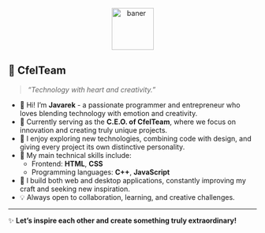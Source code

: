 <p align="center">
  <img src="https://raw.githubusercontent.com/javaro19/javaro19/main/baner.gif" width="85" alt="baner"/>
</p>


## 🌸 CfelTeam  

> *“Technology with heart and creativity.”*  

- 💖 Hi! I’m **Javarek** - a passionate programmer and entrepreneur who loves blending technology with emotion and creativity.  
- 💼 Currently serving as the **C.E.O. of CfelTeam**, where we focus on innovation and creating truly unique projects.  
- 🌱 I enjoy exploring new technologies, combining code with design, and giving every project its own distinctive personality.  
- 🧩 My main technical skills include:  
  - Frontend: **HTML**, **CSS**
  - Programming languages: **C++**, **JavaScript**  
- 🚀 I build both web and desktop applications, constantly improving my craft and seeking new inspiration.  
- 💡 Always open to collaboration, learning, and creative challenges.  

---

✨ **Let’s inspire each other and create something truly extraordinary!**  
